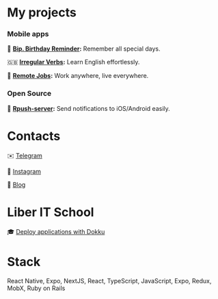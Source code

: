 # My projects

### Mobile apps

🎂 **[Bip. Birthday Reminder](https://bip.casply.com):** Remember all special days.

🇬🇧 **[Irregular Verbs](https://iv.casply.com):** Learn English effortlessly.

👷 **[Remote Jobs](https://remote.casply.com/install):** Work anywhere, live everywhere.

### Open Source

🔔 **[Rpush-server](https://github.com/vitalyliber/rpush-server):** Send notifications to iOS/Android easily.

# Contacts

✉️ [Telegram](https://t.me/vitalyliber)

🤳 [Instagram](https://www.instagram.com/vitalyliber)

📕 [Blog](https://t.me/s/useruby)

# Liber IT School

🎓 [Deploy applications with Dokku](https://school.casply.com/dc1c7ee5ac3d49fdb931b090d167a8a3)

# Stack

React Native, Expo, NextJS, React, TypeScript, JavaScript, Expo, Redux, MobX, Ruby on Rails

